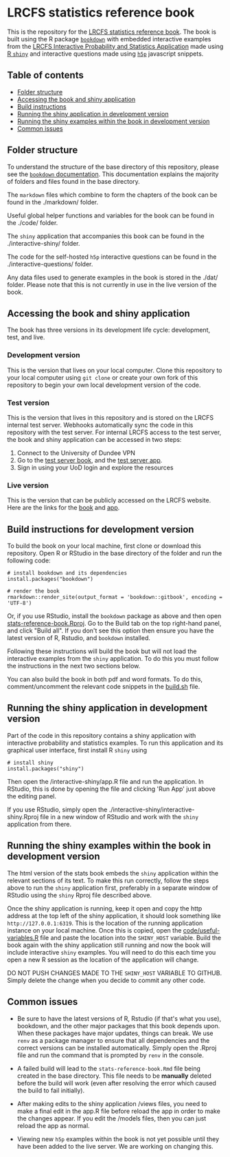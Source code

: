 # LRCFS statistics reference book
This is the repository for the [LRCFS statistics reference book](https://lrcfs.dundee.ac.uk/lr-book/). The book is built using the R package [`bookdown`](https://bookdown.org/yihui/bookdown/) with embedded interactive examples from the [LRCFS Interactive Probability and Statistics Application](https://lrcfs.dundee.ac.uk/apps/interactive-lr/) made using [R `shiny`](https://shiny.rstudio.com/) and interactive questions made using [`h5p`](https://h5p.org/) javascript snippets.

## Table of contents
* [Folder structure](#folder-structure)
* [Accessing the book and shiny application](#accessing-the-book-and-shiny-application)
* [Build instructions](#build-instructions-for-development-version)
* [Running the shiny application in development version](#running-the-shiny-application-in-development-version)
* [Running the shiny examples within the book in development version](#running-the-shiny-examples-within-the-book-in-development-version)
* [Common issues](#common-issues)

## Folder structure

To understand the structure of the base directory of this repository, please see the [`bookdown` documentation](https://bookdown.org/yihui/bookdown/). This documentation explains the majority of folders and files found in the base directory.

The `markdown` files which combine to form the chapters of the book can be found in the ./markdown/ folder.

Useful global helper functions and variables for the book can be found in the ./code/ folder.

The `shiny` application that accompanies this book can be found in the ./interactive-shiny/ folder.

The code for the self-hosted `h5p` interactive questions can be found in the ./interactive-questions/ folder.

Any data files used to generate examples in the book is stored in the ./dat/ folder. Please note that this is not currently in use in the live version of the book.

## Accessing the book and shiny application

The book has three versions in its development life cycle: development, test, and live.

### Development version

This is the version that lives on your local computer. Clone this repository to your local computer using `git clone` or create your own fork of this repository to begin your own local development version of the code.

### Test version

This is the version that lives in this repository and is stored on the LRCFS internal test server. Webhooks automatically sync the code in this repository with the test server. For internal LRCFS access to the test server, the book and shiny application can be accessed in two steps:

1. Connect to the University of Dundee VPN
2. Go to the [test server book](https://lrcfs-shiny.test.dundee.ac.uk/internal/stats-book/), and the [test server app](https://lrcfs-shiny.test.dundee.ac.uk/internal/interactive-stats-book/).
3. Sign in using your UoD login and explore the resources

### Live version

This is the version that can be publicly accessed on the LRCFS website. Here are the links for the [book](https://lrcfs.dundee.ac.uk/lr-book/) and [app](https://lrcfs.dundee.ac.uk/apps/interactive-lr/).

## Build instructions for development version
To build the book on your local machine, first clone or download this repository. Open R or RStudio in the base directory of the folder and run the following code:
```
# install bookdown and its dependencies
install.packages("bookdown")

# render the book
rmarkdown::render_site(output_format = 'bookdown::gitbook', encoding = 'UTF-8')
```

Or, if you use RStudio, install the `bookdown` package as above and then open [stats-reference-book.Rproj](stats-reference-book.Rproj). Go to the Build tab on the top right-hand panel, and click "Build all". If you don't see this option then ensure you have the latest version of R, Rstudio, and `bookdown` installed.

Following these instructions will build the book but will not load the interactive examples from the `shiny` application. To do this you must follow the instructions in the next two sections below.

You can also build the book in both pdf and word formats. To do this, comment/uncomment the relevant code snippets in the [build.sh](build.sh) file.

## Running the shiny application in development version

Part of the code in this repository contains a shiny application with interactive probability and statistics examples. To run this application and its graphical user interface, first install R `shiny` using 
```
# install shiny
install.packages("shiny")
```
Then open the /interactive-shiny/app.R file and run the application. In RStudio, this is done by opening the file and clicking 'Run App' just above the editing panel. 

If you use RStudio, simply open the ./interactive-shiny/interactive-shiny.Rproj file in a new window of RStudio and work with the `shiny` application from there.

## Running the shiny examples within the book in development version

The html version of the stats book embeds the `shiny` application within the relevant sections of its text. To make this run correctly, follow the steps above to run the `shiny` application first, preferably in a separate window of RStudio using the `shiny` Rproj file described above. 

Once the shiny application is running, keep it open and copy the http address at the top left of the shiny application, it should look something like `http://127.0.0.1:6319`. This is the location of the running application instance on your local machine. Once this is copied, open the [code/useful-variables.R](code/useful-variables.R) file and paste the location into the `SHINY_HOST` variable. Build the book again with the shiny application still running and now the book will include interactive `shiny` examples. You will need to do this each time you open a new R session as the location of the application will change.

DO NOT PUSH CHANGES MADE TO THE `SHINY_HOST` VARIABLE TO GITHUB. Simply delete the change when you decide to commit any other code.

## Common issues

- Be sure to have the latest versions of R, Rstudio (if that's what you use), bookdown, and the other major packages that this book depends upon. When these packages have major updates, things can break. We use `renv` as a package manager to ensure that all dependencies and the correct versions can be installed automatically. Simply open the .Rproj file and run the command that is prompted by `renv` in the console.

- A failed build will lead to the `stats-reference-book.Rmd` file being created in the base directory. This file needs to be **manually** deleted before the build will work (even after resolving the error which caused the build to fail initially).

- After making edits to the shiny application /views files, you need to make a final edit in the app.R file before reload the app in order to make the changes appear. If you edit the /models files, then you can just reload the app as normal.

- Viewing new `h5p` examples within the book is not yet possible until they have been added to the live server. We are working on changing this.
